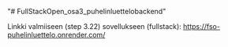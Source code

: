 "# FullStackOpen_osa3_puhelinluettelobackend" 

Linkki valmiiseen (step 3.22) sovellukseen (fullstack): https://fso-puhelinluettelo.onrender.com/